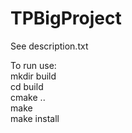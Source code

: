 # TPBigProject
See description.txt

To run use:  
mkdir build  
cd build  
cmake ..  
make  
make install
